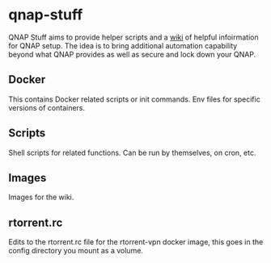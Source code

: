 # qnap-stuff
QNAP Stuff aims to provide helper scripts and a [wiki](https://github.com/djzeratul/qnap-stuff/wiki) of helpful infoirmation for QNAP setup. The idea is to bring additional automation capability beyond what QNAP provides as well as secure and lock down your QNAP.

## Docker
This contains Docker related scripts or init commands. Env files for specific versions of containers.

## Scripts
Shell scripts for related functions. Can be run by themselves, on cron, etc.

## Images
Images for the wiki.

## rtorrent.rc
Edits to the rtorrent.rc file for the rtorrent-vpn docker image, this goes in the config directory you mount as a volume.
